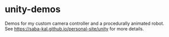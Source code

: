# unity-demos
Demos for my custom camera controller and a procedurally animated robot. See https://saba-kal.github.io/personal-site/unity for more details.

